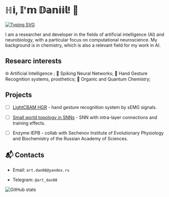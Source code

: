 # ℍ𝕚, 𝕀'𝕞 𝔻𝕒𝕟𝕚𝕚𝕝! 👋

[![Typing SVG](https://readme-typing-svg.herokuapp.com?font=Fira+Code&weight=600&size=30&pause=1000&color=FF8C00&width=435&lines=AI+researcher+%7C+Chemist)](https://git.io/typing-svg)

I am a researcher and developer in the fields of artificial intelligence (AI) and neurobiology, with a particular focus on computational neuroscience. My background is in chemistry, which is also a relevant field for my work in AI.

## Researc interests
🌐 Artificial Intelligence ; 🧠 Spiking Neural Networks; 🦾 Hand Gesture Recognition systems, prosthetics; 	🧪 Organic and Quantum Chemistry;

## Projects
- [ ] [LightCBAM HGR](https://github.com/artchemi/LightCBAM_HGR) - hand gesture recognition system by sEMG signals.

- [ ] [Small world topology in SNNs](https://github.com/artchemi/small_world_SNN) - SNN with intra-layer connections and training effects.

- [ ] Enzyme IEPB - collab with Sechenov Institute of Evolutionary Physiology and Biochemistry of the Russian Academy of Sciences.

## 📬 Contacts

- Email: `art.dan08@yandex.ru`

- Telegram: `@art_dan08`

![GitHub stats](https://github-readme-stats.vercel.app/api?username=artchemi&show_icons=true)


<!--
![](https://komarev.com/ghpvc/?username=artchemi)
**artchemi/artchemi** is a ✨ _special_ ✨ repository because its `README.md` (this file) appears on your GitHub profile.

Here are some ideas to get you started:

- 🔭 I’m currently working on ...
- 🌱 I’m currently learning ...
- 👯 I’m looking to collaborate on ...
- 🤔 I’m looking for help with ...
- 💬 Ask me about ...
- 📫 How to reach me: ...
- 😄 Pronouns: ...
- ⚡ Fun fact: ...
-->
